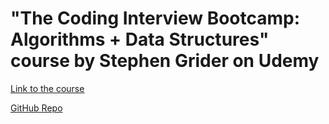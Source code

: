 # "The Coding Interview Bootcamp: Algorithms + Data Structures" course by Stephen Grider on Udemy


[Link to the course](https://www.udemy.com/course/coding-interview-bootcamp-algorithms-and-data-structure)

[GitHub Repo](https://github.com/StephenGrider/AlgoCasts)